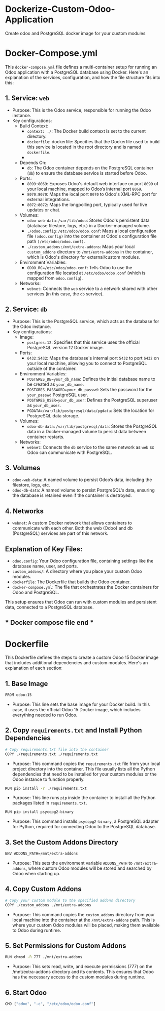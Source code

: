 # Dockerize-Custom-Odoo-Application
Create odoo and PostgreSQL docker image for your custom modules

# Docker-Compose.yml

This `docker-compose.yml` file defines a multi-container setup for running an Odoo application with a PostgreSQL database using Docker. Here's an explanation of the services, configuration, and how the file structure fits into this:

## 1. Service: `web`
- Purpose: This is the Odoo service, responsible for running the Odoo instance.
- Key configurations:
  - Build Context:
    - `context: ./`: The Docker build context is set to the current directory.
    - `dockerfile`: dockerfile: Specifies that the Dockerfile used to build this service is located in the root directory and is named `dockerfile`.
    - 
  - Depends On:
    - `db`: The Odoo container depends on the PostgreSQL container (`db`) to ensure the database service is started before Odoo.
  - Ports:
    - `8099:8069`: Exposes Odoo's default web interface on port `8099` of your local machine, mapped to Odoo’s internal port `8069`.
    - `8070:8070`: Maps the local port `8070` to Odoo's XML-RPC port for external integrations.
    -  `8072:8072`: Maps the longpolling port, typically used for live updates or chat.
  - Volumes:
    - `odoo-web-data:/var/lib/odoo`: Stores Odoo's persistent data (database filestore, logs, etc.) in a Docker-managed volume.
    - `./odoo.config:/etc/odoo/odoo.conf`: Maps a local configuration file `(odoo.config)` into the container at Odoo's configuration file path `(/etc/odoo/odoo.conf)`.
    - `./custom_addons:/mnt/extra-addons`: Maps your local `custom_addons` directory to `/mnt/extra-addons` in the container, which is Odoo's directory for external/custom modules.
  - Environment Variables:
    - `ODOO_RC=/etc/odoo/odoo.conf`: Tells Odoo to use the configuration file located at `/etc/odoo/odoo.conf` (which is mapped from `odoo.config`).
  - Networks:
    - `webnet`: Connects the `web` service to a network shared with other services (in this case, the `db` service).

## 2. Service: `db`
- Purpose: This is the PostgreSQL service, which acts as the database for the Odoo instance.
- Key configurations:
  - Image:
    - `postgres:12`: Specifies that this service uses the official PostgreSQL version 12 Docker image.
  - Ports:
    - `6432:5432`: Maps the database's internal port `5432` to port `6432` on your local machine, allowing you to connect to PostgreSQL outside of the container.
  - Environment Variables:
    - `POSTGRES_DB=your_db_name`: Defines the initial database name to be created as `your_db_name`.
    -  `POSTGRES_PASSWORD=your_db_passwd`: Sets the password for the `your_passwd` PostgreSQL user.
    -  `POSTGRES_USER=your_db_user`: Defines the PostgreSQL superuser as `your_db_user`.
    -  `PGDATA=/var/lib/postgresql/data/pgdata`: Sets the location for PostgreSQL data storage.
  - Volumes:
    - `odoo-db-data:/var/lib/postgresql/data`: Stores the PostgreSQL data in a Docker-managed volume to persist data between container restarts.
  - Networks:
    - `webnet`: Connects the `db` service to the same network as `web` so Odoo can communicate with PostgreSQL.

## 3. Volumes
- `odoo-web-data`: A named volume to persist Odoo’s data, including the filestore, logs, etc.
- `odoo-db-data`: A named volume to persist PostgreSQL's data, ensuring the database is retained even if the container is destroyed.

## 4. Networks
- `webnet`: A custom Docker network that allows containers to communicate with each other. Both the web (Odoo) and db (PostgreSQL) services are part of this network.

## Explanation of Key Files:
- `odoo.config`: Your Odoo configuration file, containing settings like the database name, user, and ports.
- `custom_addons/`: A directory where you place your custom Odoo modules.
- `dockerfile`: The Dockerfile that builds the Odoo container.
- `docker-compose.yml`: The file that orchestrates the Docker containers for Odoo and PostgreSQL.

This setup ensures that Odoo can run with custom modules and persistent data, connected to a PostgreSQL database.

## * Docker compose file end *


# Dockerfile

This Dockerfile defines the steps to create a custom Odoo 15 Docker image that includes additional dependencies and custom modules. Here's an explanation of each section:

## 1. Base Image 
```sh
FROM odoo:15
```
- Purpose: This line sets the base image for your Docker build. In this case, it uses the official Odoo 15 Docker image, which includes everything needed to run Odoo.

## 2. Copy `requirements.txt` and Install Python Dependencies
```sh
# Copy requirements.txt file into the container
COPY ./requirements.txt ./requirements.txt
```
- Purpose: This command copies the `requirements.txt` file from your local project directory into the container. This file usually lists all the Python dependencies that need to be installed for your custom modules or the Odoo instance to function properly.

```sh
RUN pip install -r ./requirements.txt
```
- Purpose: This line runs `pip` inside the container to install all the Python packages listed in `requirements.txt`.

```sh
RUN pip install psycopg2-binary
```  
- Purpose: This command installs `psycopg2-binary`, a PostgreSQL adapter for Python, required for connecting Odoo to the PostgreSQL database.

## 3. Set the Custom Addons Directory
```sh
ENV ADDONS_PATH=/mnt/extra-addons
```
- Purpose: This sets the environment variable `ADDONS_PATH` to `/mnt/extra-addons`, where custom Odoo modules will be stored and searched by Odoo when starting up.

## 4. Copy Custom Addons
```sh
# Copy your custom module to the specified addons directory
COPY ./custom_addons ./mnt/extra-addons
```
- Purpose: This command copies the `custom_addons` directory from your local machine into the container at the `/mnt/extra-addons` path. This is where your custom Odoo modules will be placed, making them available to Odoo during runtime.

## 5. Set Permissions for Custom Addons
```sh
RUN chmod -R 777 ./mnt/extra-addons
```
- Purpose: This sets read, write, and execute permissions (777) on the /mnt/extra-addons directory and its contents. This ensures that Odoo has the necessary access to the custom modules during runtime.

## 6. Start Odoo
```sh
CMD ["odoo", "-c", "/etc/odoo/odoo.conf"]
```
